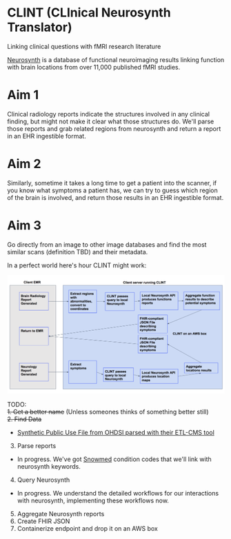 # CLINT (CLInical Neurosynth Translator)
Linking clinical questions with fMRI research literature

[Neurosynth](http://neurosynth.org/) is a database of functional neuroimaging results linking function with brain locations from over 11,000 published fMRI studies. 

# Aim 1
Clinical radiology reports indicate the structures involved in any clinical finding, but might not make it clear what those structures do. We'll parse those reports and grab related regions from neurosynth and return a report in an EHR ingestible format. 

# Aim 2
Similarly, sometime it takes a long time to get a patient into the scanner, if you know what symptoms a patient has, we can try to guess which region of the brain is involved, and return those results in an EHR ingestible format.

# Aim 3
Go directly from an image to other image databases and find the most similar scans (definition TBD) and their metadata.

In a perfect world here's hour CLINT might work:

![CLINT Workflow](docs/clint_workflow.png)


TODO:  
~~1. Get a better name~~ (Unless someones thinks of something better still)  
~~2. Find Data~~  
  * [Synthetic Public Use File from OHDSI parsed with their ETL-CMS tool](https://github.com/OHDSI/ETL-CMS)  
3. Parse reports  
  * In progress. We've got [Snowmed](http://bioportal.bioontology.org/ontologies/SNOMEDCT) condition codes that we'll link with neurosynth keywords.  
4. Query Neurosynth  
  * In progress. We understand the detailed workflows for our interactions with neurosynth, implementing these workflows now.  
5. Aggregate Neurosynth reports  
6. Create FHIR JSON
7. Containerize endpoint and drop it on an AWS box
